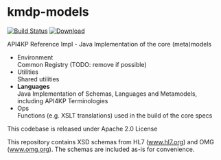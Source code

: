 # kmdp-models
[![Build Status](https://travis-ci.com/API4KBs/kmdp-models.svg?branch=master)](https://travis-ci.com/API4KBs/kmdp-models)
[ ![Download](https://api.bintray.com/packages/api4kbs/API4KP-Mvn-Repo/kmdp-models/images/download.svg) ](https://bintray.com/api4kbs/API4KP-Mvn-Repo/kmdp-models/_latestVersion)

API4KP Reference Impl - Java Implementation of the core (meta)models

* Environment <br/> Common Registry (TODO: remove if possible)
* Utilities <br/> Shared utilities
* <b>Languages</b> <br/> Java Implementation of Schemas, Languages and Metamodels, including API4KP Terminologies
* Ops <br/> Functions (e.g. XSLT translations) used in the build of the core specs

This codebase is released under Apache 2.0 License

This repository contains XSD schemas from HL7 (www.hl7.org) and OMG (www.omg.org). 
The schemas are included as-is for convenience. 

